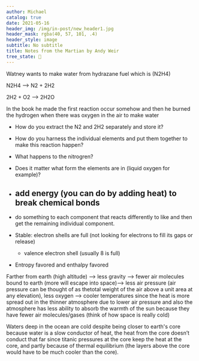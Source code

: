 ```yaml
---
author: Michael
catalog: true
date: 2021-05-16
header_img: /img/in-post/new_header1.jpg
header_mask: rgba(40, 57, 101, .4)
header_style: image
subtitle: No subtitle
title: Notes from the Martian by Andy Weir
tree_state: 🌱
---
```


Watney wants to make water from hydrazane fuel which is (N2H4)

N2H4 --> N2 + 2H2

2H2 + O2 --> 2H2O

In the book he made the first reaction occur somehow and then he burned the hydrogen when there was oxygen in the air to make water

- How do you extract the N2 and 2H2 separately and store it?
- How do you harness the individual elements and put them together to make this reaction happen?
- What happens to the nitrogren?
- Does it matter what form the elements are in (liquid oxygen for example)?



- add energy (you can do by adding heat) to break chemical bonds
  - 

- do something to each component that reacts differently to like and then get the remaining individual component.



- Stable: electron shells are full (not looking for electrons to fill its gaps or release)
  - valence electron shell (usually 8 is full)
- Entropy favored and enthalpy favored



Farther from earth (high altitude) --> less gravity --> fewer air molecules bound to earth (more will escape into space)-->  less air pressure (air pressure can be thought of as thetotal weight of the air above a unit area at any elevation), less oxygen --> cooler temperatures since the heat is more spread out in the thinner atmosphere due to lower air pressure  and also the atmosphere has less ability to absorb the warmth of the sun because they have fewer air molecules/gases (think of how space is really cold)



Waters deep in the ocean are cold despite being closer to earth's core because water is a slow conductor of heat, the heat from the core doesn’t conduct that far since titanic pressures at the core keep the heat at the core, and partly because of thermal equilibrium (the layers above the core would have to be much cooler than the core).